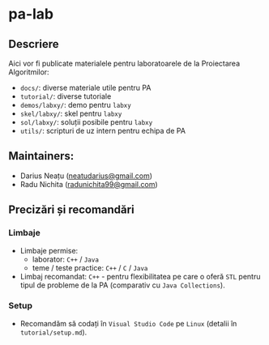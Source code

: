 <!-- SPDX-License-Identifier: BSD-3-Clause -->

# pa-lab

## Descriere
Aici vor fi publicate materialele pentru laboratoarele de la Proiectarea Algoritmilor:
* `docs/`: diverse materiale utile pentru PA
* `tutorial/`: diverse tutoriale
* `demos/labxy/`: demo pentru `labxy`
* `skel/labxy/`: skel pentru `labxy`
* `sol/labxy/`: soluții posibile pentru `labxy`
* `utils/`: scripturi de uz intern pentru echipa de PA

## Maintainers:
* Darius Neațu (neatudarius@gmail.com)
* Radu Nichita (radunichita99@gmail.com)

## Precizări și recomandări
### Limbaje
* Limbaje permise:
  * laborator: `C++` / `Java`
  * teme / teste practice: `C++` / `C` / `Java`
* Limbaj recomandat: `C++` - pentru flexibilitatea pe care o oferă `STL` pentru tipul de probleme de la PA (comparativ cu `Java Collections`).

### Setup
* Recomandăm să codați în `Visual Studio Code` pe `Linux` (detalii în `tutorial/setup.md`).
